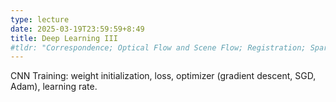 ```yaml
---
type: lecture
date: 2025-03-19T23:59:59+8:49
title: Deep Learning III
#tldr: "Correspondence; Optical Flow and Scene Flow; Registration; Sparse and Dense Regression"
---
```

CNN Training: weight initialization, loss, optimizer (gradient descent, SGD, Adam), learning rate.
